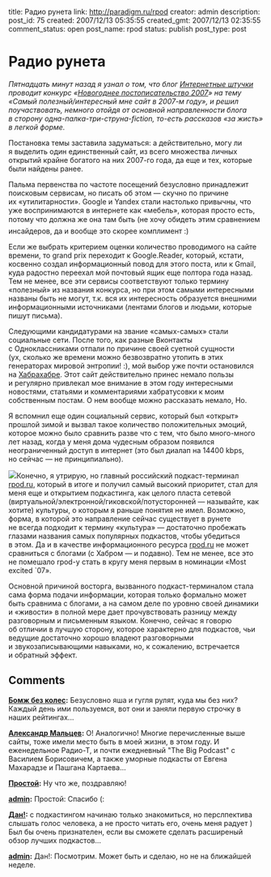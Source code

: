 title: Радио рунета
link: http://paradigm.ru/rpod
creator: admin
description: 
post_id: 75
created: 2007/12/13 05:35:55
created_gmt: 2007/12/13 02:35:55
comment_status: open
post_name: rpod
status: publish
post_type: post

# Радио рунета

_Пятнадцать минут назад я узнал о том, что блог [Интернетные штучки](http://internetno.net/) проводит конкурс «[Новогоднее постописательство 2007](http://internetno.net/2007/12/11/postopis2007/)» на тему «Самый полезный/интересный мне сайт в 2007-м году», и решил поучаствовать, немного отойдя от основной направленности блога в сторону одна-палка-три-струна-fiction, то-есть рассказов «за жисть» в легкой форме._

Постановка темы заставила задуматься: а действительно, могу ли я выделить один единственный сайт, из всего множества личных открытий крайне богатого на них 2007-го года, да еще и тех, которые были найдены ранее.

Пальма первенства по частоте посещений безусловно принадлежит поисковым сервисам, но писать об этом — скучно по причине их «утилитарности». Google и Yandex стали настолько привычны, что уже воспринимаются в интернете как «мебель», которая просто есть, потому что должна же она там быть (не хочу обидеть этим сравнением инсайдеров, да и вообще это скорее комплимент :)

Если же выбрать критерием оценки количество проводимого на сайте времени, то grand prix переходит к Google.Reader, который, кстати, косвенно создал информационный повод для этого поста, или к Gmail, куда радостно переехал мой почтовый ящик еще полтора года назад. Тем не менее, все эти сервисы соответствуют только термину «полезный» из названия конкурса, но при этом самыми интересными названы быть не могут, т.к. вся их интересность образуется внешними информационными источниками (лентами блогов и людьми, которые пишут письма).

Следующими кандидатурами на звание «самых-самых» стали социальные сети. После того, как разные Вконтакты с Одноклассниками отпали по причине своей суетной сущности (ух, сколько же времени можно безвозвратно утопить в этих генераторах мировой энтропии! :), мой выбор уже почти остановился на [Хабрахабре](http://habrahabr.ru/). Этот сайт действительно принес немало пользы и регулярно привлекал мое внимание в этом году интересными новостями, статьями и комментариями хабратусовки к моим собственным постам. О нем вообще можно рассказать немало, Но. 

Я вспомнил еще один социальный сервис, который был «открыт» прошлой зимой и вызвал такое количество положительных эмоций, которое можно было сравнить разве что с тем, что было много-много лет назад, когда у меня дома чудесным образом появился неограниченный доступ в интернет (это был диалап на 14400 kbps, но сейчас — не принципиально).

![](/;-\)/2007/12/rpod.gif)Конечно, я утрирую, но главный российский подкаст-терминал [rpod.ru](http://rpod.ru), который в итоге и получил самый высокий приоритет, стал для меня еще и открытием подкастинга, как целого пласта сетевой (виртуальной/электронной/гиковской/потусторонней — называйте, как хотите) культуры, о которым я раньше понятия не имел. Возможно, форма, в которой это направление сейчас существует в рунете не всегда подходит к термину «культура» — достаточно пробежать глазами названия самых популярных подкастов, чтобы убедиться в этом. Да и в качестве информационного ресурса [rpod.ru](http://rpod.ru) не может сравниться с блогами (с Хабром — и подавно). Тем не менее, все это не помешало rpod-у стать в кругу меня первым в номинации «Most excited `07».

Основной причиной восторга, вызванного подкаст-терминалом стала сама форма подачи информации, которая только формально может быть сравнима с блогами, а на самом деле по уровню своей динамики и «живости» в полной мере дает прочувствовать разницу между разговорным и письменным языком. Конечно, сейчас я говорю об отличии в лучшую сторону, которое характерно для подкастов, чьи ведущие достаточно хорошо владеют разговорными и звукозаписывающими навыками, но, к сожалению, встречается и обратный эффект.

## Comments

**[Бомж без колес](#63 "2007/12/16 14:14:29"):** Безусловно яша и гугля рулят, куда мы без них? Каждый день ими пользуемся, вот они и заняли первую строчку в наших рейтингах...

**[Александр Мальцев](#67 "2007/12/17 09:50:00"):** О! Аналогично! Многие перечисленные выше сайты, тоже имели место быть в моей жизни, в этом году. И еженедельное Радио-Т, и почти ежедневный "The Big Podcast" с Василием Борисовичем, а также уморные подкасты от Евгена Махарадзе и Пашгана Картаева...

**[Простой](#135 "2007/12/27 00:10:10"):** Ну что же, поздравляю!

**[admin](#136 "2007/12/27 00:21:52"):** Простой: Спасибо (:

**[Дан!](#157 "2007/12/30 01:17:59"):** с подкастингом начинаю только знакомиться, но перслпектива слышать голос человека, а не просто читать его, очень меня радует ) Был бы очень признателен, если вы сможете сделать расширеный обзор лучших подкастов...

**[admin](#158 "2007/12/30 01:36:48"):** Дан!: Посмотрим. Может быть и сделаю, но не на ближайшей неделе.

